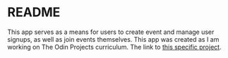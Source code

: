 # README

This app serves as a means for users to create event and manage user signups, as well as join events themselves. This app was created as I am working on The Odin Projects curriculum. The link to [this specific project](https://www.theodinproject.com/courses/ruby-on-rails/lessons/associations?ref=lnav#project-private-events).
